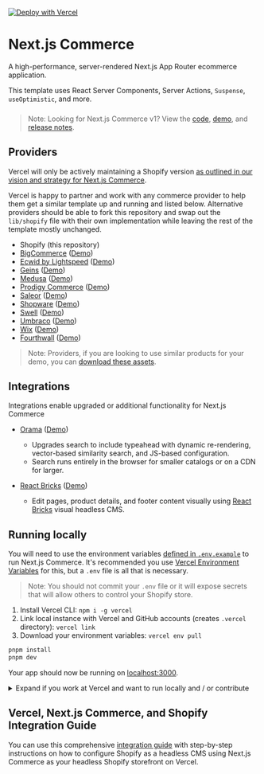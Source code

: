 [![Deploy with Vercel](https://vercel.com/button)](https://vercel.com/new/clone?repository-url=https%3A%2F%2Fgithub.com%2Fvercel%2Fcommerce&project-name=commerce&repo-name=commerce&demo-title=Next.js%20Commerce&demo-url=https%3A%2F%2Fdemo.vercel.store&demo-image=https%3A%2F%2Fbigcommerce-demo-asset-ksvtgfvnd.vercel.app%2Fbigcommerce.png&env=COMPANY_NAME,SHOPIFY_REVALIDATION_SECRET,SHOPIFY_STORE_DOMAIN,SHOPIFY_STOREFRONT_ACCESS_TOKEN,SITE_NAME)

# Next.js Commerce

A high-performance, server-rendered Next.js App Router ecommerce application.

This template uses React Server Components, Server Actions, `Suspense`,
`useOptimistic`, and more.

<h3 id="v1-note"></h3>

> Note: Looking for Next.js Commerce v1? View the
> [code](https://github.com/vercel/commerce/tree/v1),
> [demo](https://commerce-v1.vercel.store), and
> [release notes](https://github.com/vercel/commerce/releases/tag/v1).

## Providers

Vercel will only be actively maintaining a Shopify version
[as outlined in our vision and strategy for Next.js Commerce](https://github.com/vercel/commerce/pull/966).

Vercel is happy to partner and work with any commerce provider to help them get
a similar template up and running and listed below. Alternative providers should
be able to fork this repository and swap out the `lib/shopify` file with their
own implementation while leaving the rest of the template mostly unchanged.

- Shopify (this repository)
- [BigCommerce](https://github.com/bigcommerce/nextjs-commerce)
  ([Demo](https://next-commerce-v2.vercel.app/))
- [Ecwid by Lightspeed](https://github.com/Ecwid/ecwid-nextjs-commerce/)
  ([Demo](https://ecwid-nextjs-commerce.vercel.app/))
- [Geins](https://github.com/geins-io/vercel-nextjs-commerce)
  ([Demo](https://geins-nextjs-commerce-starter.vercel.app/))
- [Medusa](https://github.com/medusajs/vercel-commerce)
  ([Demo](https://medusa-nextjs-commerce.vercel.app/))
- [Prodigy Commerce](https://github.com/prodigycommerce/nextjs-commerce)
  ([Demo](https://prodigy-nextjs-commerce.vercel.app/))
- [Saleor](https://github.com/saleor/nextjs-commerce)
  ([Demo](https://saleor-commerce.vercel.app/))
- [Shopware](https://github.com/shopwareLabs/vercel-commerce)
  ([Demo](https://shopware-vercel-commerce-react.vercel.app/))
- [Swell](https://github.com/swellstores/verswell-commerce)
  ([Demo](https://verswell-commerce.vercel.app/))
- [Umbraco](https://github.com/umbraco/Umbraco.VercelCommerce.Demo)
  ([Demo](https://vercel-commerce-demo.umbraco.com/))
- [Wix](https://github.com/wix/nextjs-commerce)
  ([Demo](https://wix-nextjs-commerce.vercel.app/))
- [Fourthwall](https://github.com/FourthwallHQ/vercel-commerce)
  ([Demo](https://vercel-storefront.fourthwall.app/))

> Note: Providers, if you are looking to use similar products for your demo, you
> can
> [download these assets](https://drive.google.com/file/d/1q_bKerjrwZgHwCw0ovfUMW6He9VtepO_/view?usp=sharing).

## Integrations

Integrations enable upgraded or additional functionality for Next.js Commerce

- [Orama](https://github.com/oramasearch/nextjs-commerce)
  ([Demo](https://vercel-commerce.oramasearch.com/))

  - Upgrades search to include typeahead with dynamic re-rendering, vector-based
    similarity search, and JS-based configuration.
  - Search runs entirely in the browser for smaller catalogs or on a CDN for
    larger.

- [React Bricks](https://github.com/ReactBricks/nextjs-commerce-rb)
  ([Demo](https://nextjs-commerce.reactbricks.com/))
  - Edit pages, product details, and footer content visually using
    [React Bricks](https://www.reactbricks.com) visual headless CMS.

## Running locally

You will need to use the environment variables
[defined in `.env.example`](.env.example) to run Next.js Commerce. It's
recommended you use
[Vercel Environment Variables](https://vercel.com/docs/concepts/projects/environment-variables)
for this, but a `.env` file is all that is necessary.

> Note: You should not commit your `.env` file or it will expose secrets that
> will allow others to control your Shopify store.

1. Install Vercel CLI: `npm i -g vercel`
2. Link local instance with Vercel and GitHub accounts (creates `.vercel`
   directory): `vercel link`
3. Download your environment variables: `vercel env pull`

```bash
pnpm install
pnpm dev
```

Your app should now be running on [localhost:3000](http://localhost:3000/).

<details>
  <summary>Expand if you work at Vercel and want to run locally and / or contribute</summary>

1. Run `vc link`.
1. Select the `Vercel Solutions` scope.
1. Connect to the existing `commerce-shopify` project.
1. Run `vc env pull` to get environment variables.
1. Run `pnpm dev` to ensure everything is working correctly.

</details>

## Vercel, Next.js Commerce, and Shopify Integration Guide

You can use this comprehensive
[integration guide](https://vercel.com/docs/integrations/ecommerce/shopify) with
step-by-step instructions on how to configure Shopify as a headless CMS using
Next.js Commerce as your headless Shopify storefront on Vercel.
